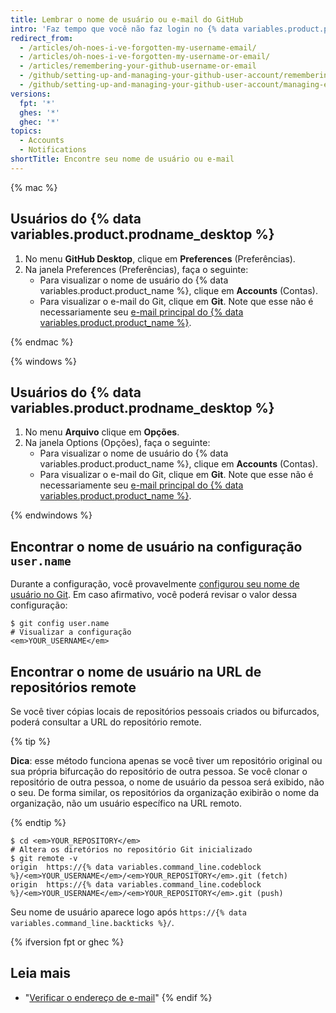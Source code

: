 ```yaml
---
title: Lembrar o nome de usuário ou e-mail do GitHub
intro: 'Faz tempo que você não faz login no {% data variables.product.product_location %}? Se sim, bem-vindo de volta! Se não lembrar o nome da conta de usuário do {% data variables.product.product_name %}, siga estas etapas para recuperá-lo.'
redirect_from:
  - /articles/oh-noes-i-ve-forgotten-my-username-email/
  - /articles/oh-noes-i-ve-forgotten-my-username-or-email/
  - /articles/remembering-your-github-username-or-email
  - /github/setting-up-and-managing-your-github-user-account/remembering-your-github-username-or-email
  - /github/setting-up-and-managing-your-github-user-account/managing-email-preferences/remembering-your-github-username-or-email
versions:
  fpt: '*'
  ghes: '*'
  ghec: '*'
topics:
  - Accounts
  - Notifications
shortTitle: Encontre seu nome de usuário ou e-mail
---
```


{% mac %}

## Usuários do {% data variables.product.prodname_desktop %}

1. No menu **GitHub Desktop**, clique em **Preferences** (Preferências).
2. Na janela Preferences (Preferências), faça o seguinte:
    - Para visualizar o nome de usuário do {% data variables.product.product_name %}, clique em **Accounts** (Contas).
    - Para visualizar o e-mail do Git, clique em **Git**. Note que esse não é necessariamente seu [e-mail principal do {% data variables.product.product_name %}](/articles/changing-your-primary-email-address).

{% endmac %}

{% windows %}

## Usuários do {% data variables.product.prodname_desktop %}

1. No menu **Arquivo** clique em **Opções**.
2. Na janela Options (Opções), faça o seguinte:
    - Para visualizar o nome de usuário do {% data variables.product.product_name %}, clique em **Accounts** (Contas).
    - Para visualizar o e-mail do Git, clique em **Git**. Note que esse não é necessariamente seu [e-mail principal do {% data variables.product.product_name %}](/articles/changing-your-primary-email-address).

{% endwindows %}

## Encontrar o nome de usuário na configuração `user.name`

Durante a configuração, você provavelmente [configurou seu nome de usuário no Git](/github/getting-started-with-github/setting-your-username-in-git). Em caso afirmativo, você poderá revisar o valor dessa configuração:

```shell
$ git config user.name
# Visualizar a configuração
<em>YOUR_USERNAME</em>
```

## Encontrar o nome de usuário na URL de repositórios remote

Se você tiver cópias locais de repositórios pessoais criados ou bifurcados, poderá consultar a URL do repositório remote.

{% tip %}

**Dica**: esse método funciona apenas se você tiver um repositório original ou sua própria bifurcação do repositório de outra pessoa. Se você clonar o repositório de outra pessoa, o nome de usuário da pessoa será exibido, não o seu. De forma similar, os repositórios da organização exibirão o nome da organização, não um usuário específico na URL remoto.

{% endtip %}

```shell
$ cd <em>YOUR_REPOSITORY</em>
# Altera os diretórios no repositório Git inicializado
$ git remote -v
origin  https://{% data variables.command_line.codeblock %}/<em>YOUR_USERNAME</em>/<em>YOUR_REPOSITORY</em>.git (fetch)
origin  https://{% data variables.command_line.codeblock %}/<em>YOUR_USERNAME</em>/<em>YOUR_REPOSITORY</em>.git (push)
```

Seu nome de usuário aparece logo após `https://{% data variables.command_line.backticks %}/`.

{% ifversion fpt or ghec %}
## Leia mais

- "[Verificar o endereço de e-mail](/articles/verifying-your-email-address)"
{% endif %}
